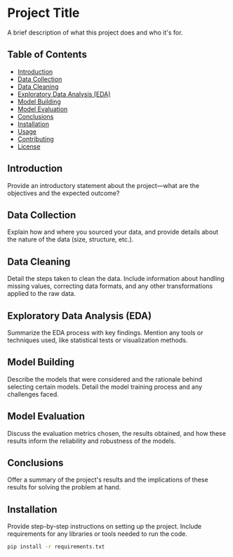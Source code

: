 # Project Title

A brief description of what this project does and who it's for.

## Table of Contents

- [Introduction](#introduction)
- [Data Collection](#data-collection)
- [Data Cleaning](#data-cleaning)
- [Exploratory Data Analysis (EDA)](#exploratory-data-analysis-eda)
- [Model Building](#model-building)
- [Model Evaluation](#model-evaluation)
- [Conclusions](#conclusions)
- [Installation](#installation)
- [Usage](#usage)
- [Contributing](#contributing)
- [License](#license)

## Introduction

Provide an introductory statement about the project—what are the objectives and the expected outcome?

## Data Collection

Explain how and where you sourced your data, and provide details about the nature of the data (size, structure, etc.).

## Data Cleaning

Detail the steps taken to clean the data. Include information about handling missing values, correcting data formats, and any other transformations applied to the raw data.

## Exploratory Data Analysis (EDA)

Summarize the EDA process with key findings. Mention any tools or techniques used, like statistical tests or visualization methods.

## Model Building

Describe the models that were considered and the rationale behind selecting certain models. Detail the model training process and any challenges faced.

## Model Evaluation

Discuss the evaluation metrics chosen, the results obtained, and how these results inform the reliability and robustness of the models.

## Conclusions

Offer a summary of the project's results and the implications of these results for solving the problem at hand.

## Installation

Provide step-by-step instructions on setting up the project. Include requirements for any libraries or tools needed to run the code.

```bash
pip install -r requirements.txt
